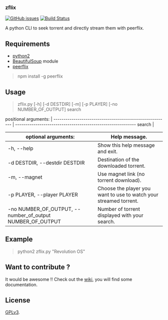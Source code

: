 ### zflix
[![GitHub issues](http://img.shields.io/github/issues/thomacer/zflix.svg?style=flat)](https://github.com/thomacer/zflix/issues)
[![Build Status](https://travis-ci.org/thomacer/zflix.svg?branch=master)](https://travis-ci.org/thomacer/zflix)

A python CLI to seek torrent and directly stream them with peerflix.

## Requirements
- [python2](https://www.python.org/download/releases/2.7.8/)
- [BeautifulSoup](http://www.crummy.com/software/BeautifulSoup/bs4/doc/#installing-beautiful-soup) module
- [peerflix](https://github.com/mafintosh/peerflix)

> npm install -g peerflix

## Usage

>zflix.py [-h] [-d DESTDIR] [-m] [-p PLAYER] [-no NUMBER_OF_OUTPUT] search

positional arguments:                                     |
--------------------------------------------------------- | ------------------------------------------------------------
search                                                    |


optional arguments:                                       | Help message.
--------------------------------------------------------- | ------------------------------------------------------------
-h, --help                                                | Show this help message and exit.
-d DESTDIR, --destdir DESTDIR                             | Destination of the downloaded torrent.
-m, --magnet                                              | Use magnet link (no torrent download).
-p PLAYER, --player PLAYER                                | Choose the player you want to use to watch your streamed torrent.
-no NUMBER_OF_OUTPUT, --number_of_output NUMBER_OF_OUTPUT | Number of torrent displayed with your search.

## Example

>python2 zflix.py "Revolution OS"


## Want to contribute ?

It would be awesome !! Check out the [wiki](https://github.com/thomacer/zflix/wiki), you will find some documentation.

## License

[GPLv3](https://github.com/thomacer/zflix/blob/master/LICENSE).
